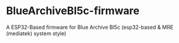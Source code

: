 # BlueArchiveBl5c-firmware
A ESP32-Based firmware for Blue Archive Bl5c (esp32-based &amp; MRE (mediatek) system style)
